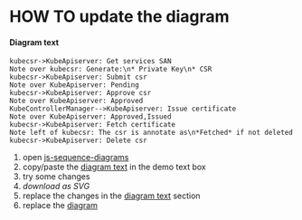 # HOW TO update the diagram


#### Diagram text
```text
kubecsr->KubeApiserver: Get services SAN
Note over kubecsr: Generate:\n* Private Key\n* CSR
kubecsr->KubeApiserver: Submit csr
Note over KubeApiserver: Pending
kubecsr->KubeApiserver: Approve csr
Note over KubeApiserver: Approved
KubeControllerManager-->KubeApiserver: Issue certificate
Note over KubeApiserver: Approved,Issued
kubecsr->KubeApiserver: Fetch certificate
Note left of kubecsr: The csr is annotate as\n*Fetched* if not deleted
kubecsr->KubeApiserver: Delete csr
```

1. open [js-sequence-diagrams](https://bramp.github.io/js-sequence-diagrams/)
2. copy/paste the [diagram text](#diagram-text) in the demo text box
3. try some changes
4. *download as SVG*
5. replace the changes in the [diagram text](#diagram-text) section
6. replace the [diagram](docs/diagram.svg)
